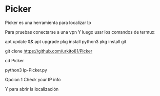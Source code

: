 # Picker
Picker es una herramienta para localizar Ip


Para pruebas conectarse a una vpn
Y luego usar los comandos de termux:

apt update && apt upgrade
pkg install python3
pkg install git

git clone https://github.com/urkito81/Picker


 
cd Picker

python3 Ip-Picker.py

Opcion 1 Check your IP info

Y para abrir la localización

